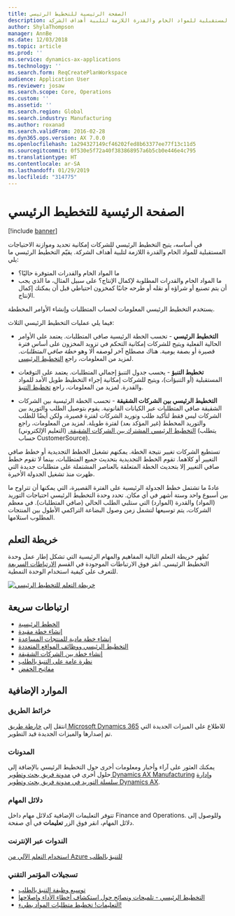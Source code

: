 ```yaml
---
title: الصفحة الرئيسية للتخطيط الرئيسي
description: يتيح التخطيط الرئيسي للشركات إمكانية تحديد وموازنة الاحتياجات المستقبلية للمواد الخام والقدرة اللازمة لتلبية أهداف الشركة.
author: ShylaThompson
manager: AnnBe
ms.date: 12/03/2018
ms.topic: article
ms.prod: ''
ms.service: dynamics-ax-applications
ms.technology: ''
ms.search.form: ReqCreatePlanWorkspace
audience: Application User
ms.reviewer: josaw
ms.search.scope: Core, Operations
ms.custom: ''
ms.assetid: ''
ms.search.region: Global
ms.search.industry: Manufacturing
ms.author: roxanad
ms.search.validFrom: 2016-02-28
ms.dyn365.ops.version: AX 7.0.0
ms.openlocfilehash: 1a294327149cf46202fed8b63377ee77f13c11d5
ms.sourcegitcommit: 0f530e5f72a40f383868957a6b5cb0e446e4c795
ms.translationtype: HT
ms.contentlocale: ar-SA
ms.lasthandoff: 01/29/2019
ms.locfileid: "314775"
---
```

# <a name="master-planning-home-page"></a>الصفحة الرئيسية للتخطيط الرئيسي

[!include [banner](../includes/banner.md)]

في أساسه، يتيح التخطيط الرئيسي للشركات إمكانية تحديد وموازنة الاحتياجات المستقبلية للمواد الخام والقدرة اللازمة لتلبية أهداف الشركة. يقيّم التخطيط الرئيسي ما يلي: 

-  ما المواد الخام والقدرات المتوفرة حاليًا؟ 
-  ما المواد الخام والقدرات المطلوبة لإكمال الإنتاج؟ على سبيل المثال، ما الذي يجب أن يتم تصنيع أو شراؤه أو نقله أو طرحه جانبًا كمخزون احتياطي قبل أن يمكنك إكمال الإنتاج.

يستخدم التخطيط الرئيسي المعلومات لحساب المتطلبات وإنشاء الأوامر المخططة.

فيما يلي عمليات التخطيط الرئيسي الثلاث:

-  **التخطيط الرئيسي** - تحسب الخطة الرئيسية صافي المتطلبات. يعتمد على الأوامر الحالية الفعلية ويتيح للشركات إمكانية التحكم في تزويد المخزون على أساس فترة قصيرة أو بصفة يومية. هناك مصطلح آخر لوصفه ألا وهو *خطة صافي المتطلبات*. لمزيد من المعلومات، راجع [التخطيط الرئيسي](master-plans.md). 

-  **تخطيط التنبؤ** - يحسب جدول التنبؤ إجمالي المتطلبات. يعتمد على التوقعات المستقبلية (أو التنبؤات)، ويتيح للشركات إمكانية إجراء التخطيط طويل الأمد للمواد والقدرة. لمزيد من المعلومات، راجع [تخطيط التنبؤ](introduction-demand-forecasting.md). 

-  **التخطيط الرئيسي بين الشركات الشقيقة** - تحسب الخطة الرئيسية بين الشركات الشقيقة صافي المتطلبات عبر الكيانات القانونية. يقوم بتوصيل الطلب والتوريد بين الشركات ليس فقط لتأكيد طلب وتوريد الشركات لفترة قصيرة، ولكن أيضًا للطلب والتوريد المخطط (غير المؤكد بعد) لفترة طويلة. لمزيد من المعلومات، راجع [التخطيط الرئيسي المشترك بين الشركات الشقيقة.‬](https://mbspartner.microsoft.com/AX/CourseOverview/1276)  (التعليم الإلكتروني) (يتطلب حساب CustomerSource). 

تستطيع الشركات تغيير نتيجة الخطة. يمكنهم تشغيل الخطط التجديدية أو خطط صافي التغيير أو كلاهما. تقوم الخطط التجديدية بتحديث جميع المتطلبات، بينما لا تقوم خطط صافي التغيير إلا بتحديث الخطة المتعلقة بالعناصر المشتملة على متطلبات جديدة التي ظهرت منذ تشغيل الجدولة الأخيرة.

عادةً ما تشتمل خطط الجدولة الرئيسية على الفترة القصيرة، التي يمكنها أن تتراوح ما بين أسبوع واحد وستة أشهر في أي مكان. تحدد وحدة التخطيط الرئيسي احتياجات التوريد (المواد) والقدرة (الموارد) التي ستلبي الطلب الحالي (صافي المتطلبات). في معظم الشركات، يتم توسيعها لتشمل زمن وصول البضاعة التراكمي الأطول بين المنتجات المطلوب استلامها.

## <a name="learning-map"></a>خريطة التعلم

تُظهر خريطة التعلم‬ التالية المفاهيم والمهام الرئيسية التي تشكل إطار عمل وحدة التخطيط الرئيسي. انقر فوق الارتباطات الموجودة في القسم [الارتباطات السريعة](#quick-links) للتعرف على كيفية استخدام الوحدة النمطية.

[![خريطة التعلم للتخطيط الرئيسي](./media/master-planning-learning-map.png)](./media/master-planning-learning-map.png)

## <a name="quick-links"></a>ارتباطات سريعة

- [الخطط الرئيسية](master-plans.md)  
- [إنشاء خطة مقيدة](./tasks/constrained-plan.md)
- [إنشاء خطة مادية للمنتجات المساعدة](./tasks/create-material-plan-co-products.md)
- [التخطيط الرئيسي ووظائف المواقع المتعددة](master-plan-multisite-functionality.md)
- [إنشاء خطة بين الشركات الشقيقة](./tasks/create-intercompany-plan.md)
- [نظرة عامة على التنبؤ بالطلب‬](introduction-demand-forecasting.md)
- [مفاتيح الخفض](reduction-keys.md)
                                  
## <a name="additional-resources"></a>الموارد الإضافية

### <a name="roadmaps"></a>خرائط الطريق
انتقل إلى [خارطة طريق Microsoft Dynamics 365](https://roadmap.dynamics.com/) للاطلاع على الميزات الجديدة التي تم إصدارها والميزات الجديدة قيد التطوير.

### <a name="blogs"></a>المدونات
يمكنك العثور على آراء وأخبار ومعلومات أخرى حول التخطيط الرئيسي بالإضافة إلى حلول أخرى في [مدونة فريق بحث وتطوير Dynamics AX Manufacturing](https://blogs.msdn.microsoft.com/axmfg) و[إدارة سلسلة التوريد في مدونة فريق بحث وتطوير Dynamics AX](https://blogs.msdn.microsoft.com/dynamicsaxscm).

### <a name="task-guides"></a>دلائل المهام
تتوفر التعليمات الإضافية كدلائل مهام داخل Finance and Operations. وللوصول إلى دلائل المهام، انقر فوق الزر **تعليمات** في أي صفحة.

### <a name="webinars"></a>الندوات عبر الإنترنت
[استخدام التعلم الآلي من Azure للتنبؤ بالطلب](https://www.youtube.com/watch?v=4nQsccdFFDA&feature=youtu.be)

### <a name="tech-conference-recordings"></a>تسجيلات المؤتمر التقني
-  [توسيع وظيفة التنبؤ بالطلب](https://www.youtube.com/watch?v=4OIKIXLiNjI&feature=youtu.be)
-  [التخطيط الرئيسي - تلميحات ونصائح حول استكشاف أخطاء الأداء وإصلاحها](https://youtu.be/7v8BPmEs9Dg)
-  [التعليمات! تخطيط متطلبات المواد بطيء!](https://youtu.be/RLXybx20B5o)



